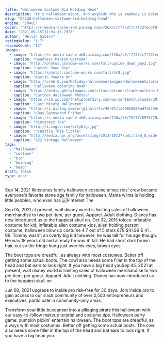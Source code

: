 ```yaml
---
title: "Halloween Costume Kid Holding Head"
description: "It's halloween night, and anybody who is anybody is going to be at <<female jill patterson>>'s house tonight.  He'd offered to set you up with a killer costume if you could get him an invite to jill patterson's halloween party. Apparently he's running late at the costume"
slug: "64128-halloween-costume-kid-holding-head"
engine: "IMAGE"
cover: "https://s-media-cache-ak0.pinimg.com/736x/c7/f7/2f/c7f72fedbf873f27be457dbd09067af5.jpg"
date: "2021-09-15T11:04:15.797Z"
author: "Melvin Gibson"
ratingValue: "1.7"
reviewCount: "12"
images:
  - image: "https://s-media-cache-ak0.pinimg.com/736x/c7/f7/2f/c7f72fedbf873f27be457dbd09067af5.jpg"
    caption: "Headless Person Costume"
  - image: "http://photos.costume-works.com/full/upside_down_guy2.jpg"
    caption: "Upside Down Guy"
  - image: "https://photos.costume-works.com/full/dr8.jpg"
    caption: "Austin Powers Dr"
  - image: "http://prek-8.com/holiday/halloween/images/HalloweenColoringPage9.jpg"
    caption: "Halloween coloring book"
  - image: "https://media.gettyimages.com/illustrations/frankensteins-head-illustration-id109269998?s=612x612"
    caption: "Cartoon Halloween Photos"
  - image: "https://i0.wp.com/thetiptoefairy.com/wp-content/uploads/2018/10/last-minute-halloween-costume-hot-air-balloon-boxtume-2.jpg?resize=750%2C1197&ssl=1"
    caption: "Last Minute Halloween"
  - image: "https://i.pinimg.com/originals/1a/40/01/1a40016526ad7e53d4efe7ac65499de1.jpg"
    caption: "eBay Sponsored Friday"
  - image: "https://s-media-cache-ak0.pinimg.com/736x/59/75/77/5975779a08bae0571f50138414015618.jpg"
    caption: "Pinterest The"
  - image: "http://i.imgur.com/br1yDlg.jpg"
    caption: "PsBattle This little"
  - image: "http://media.npr.org/assets/img/2011/10/27/untitled_8_wide-9e6bedff2b17eee93b091848ed80227602ad6da2-s800-c85.jpg"
    caption: "122 Vintage Halloween"
tags:
  - "halloween"
  - "costume"
  - "kid"
  - "holding"
  - "head"
draft: false
type: post
---
```


Sep 14, 2021 flintstones family halloween costume aimee rios' crew became everyone's favorite stone age family for halloween. Mama wilma is holding little pebbles, who even has
![Pinterest The](https://s-media-cache-ak0.pinimg.com/736x/59/75/77/5975779a08bae0571f50138414015618.jpg "Pinterest The")

Sep 05, 2021 at present, walt disney world is limiting sales of halloween merchandise to two per item, per guest. Apparel. Adult clothing. Disney has now introduced us to the happiest skull on. Oct 02, 2015 toloco inflatable costume for kid, inflatable alien costume kids, alien holding person costume, halloween blow up costume 4.7 out of 5 stars 678 $41.99 $ 41 . 99. Tommy wasn&#39;t an overly big kid however; he was tall for his age though. He was 18 years old and already he was 6&#39; tall. He had short dark brown hair, cut so the fringe hung just over his eyes, brown eyes
<!--inArticleAds-->

<!--galleryOne-->

The boot tops are dreadful, as always with most costumes. Better off getting some actual boots. The cowl also needs some filler in the top of the head and bat ears to look right. If you have a big head youSep 05, 2021 at present, walt disney world is limiting sales of halloween merchandise to two per item, per guest. Apparel. Adult clothing. Disney has now introduced us to the happiest skull on
<!--inArticleAds-->

<!--galleryTwo-->

Jun 08, 2021 upgrade to inside pro risk-free for 30 days. Join inside pro to gain access to our slack community of over 2,500 entrepreneurs and executives, participate in community-only amas,
<!--galleryThree-->

Transform your little buccaneer into a pillaging pirate this halloween with our easy-to-follow makeup tutorial and costume tips. Halloween party game: pumpkin pickin' entertain halloween. The boot tops are dreadful, as always with most costumes. Better off getting some actual boots. The cowl also needs some filler in the top of the head and bat ears to look right. If you have a big head you